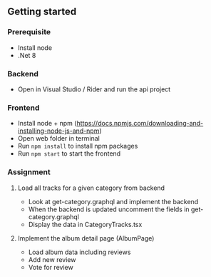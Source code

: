 ## Getting started

### Prerequisite

- Install node 
- .Net 8

### Backend

- Open in Visual Studio / Rider and run the api project

### Frontend

- Install node + npm (https://docs.npmjs.com/downloading-and-installing-node-js-and-npm)
- Open web folder in terminal
- Run `npm install` to install npm packages
- Run `npm start` to start the frontend

### Assignment

1. Load all tracks for a given category from backend
    - Look at get-category.graphql and implement the backend
    - When the backend is updated uncomment the fields in get-category.graphql 
    - Display the data in CategoryTracks.tsx

2. Implement the album detail page (AlbumPage)
    - Load album data including reviews
    - Add new review 
    - Vote for review

